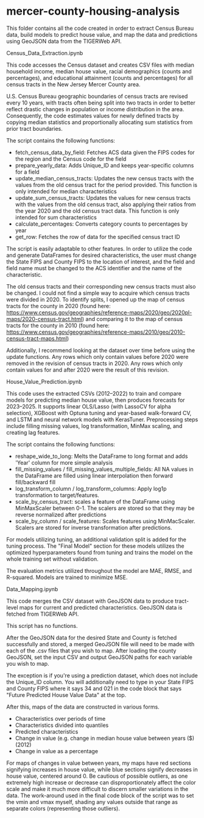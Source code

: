 # mercer-county-housing-analysis

This folder contains all the code created in order to extract Census Bureau data, build models to predict house value, and map the data and predictions using GeoJSON data from the TIGERWeb API.



Census_Data_Extraction.ipynb

This code accesses the Census dataset and creates CSV files with median household income, median house value, racial demographics (counts and percentages), and educational attainment (counts and percentages) for all census tracts in the New Jersey Mercer County area.

U.S. Census Bureau geographic boundaries of census tracts are revised every 10 years, with tracts often being split into two tracts in order to better reflect drastic changes in population or income distribution in the area. Consequently, the code estimates values for newly defined tracts by copying median statistics and proportionally allocating sum statistics from prior tract boundaries.

The script contains the following functions:

- fetch_census_data_by_field: Fetches ACS data given the FIPS codes for the region and the Census code for the field
- prepare_yearly_data: Adds Unique_ID and keeps year-specific columns for a field
- update_median_census_tracts: Updates the new census tracts with the values from the old census tract for the period provided. This function is only intended for median characteristics
- update_sum_census_tracts: Updates the values for new census tracts with the values from the old census tract, also applying their ratios from the year 2020 and the old census tract data. This function is only intended for sum characteristics
- calculate_percentages: Converts category counts to percentages by year
- get_row: Fetches the row of data for the specified census tract ID

The script is easily adaptable to other features. In order to utilize the code and generate DataFrames for desired characteristics, the user must change the State FIPS and County FIPS to the location of interest, and the field and field name must be changed to the ACS identifier and the name of the characteristic.

The old census tracts and their corresponding new census tracts must also be changed. I could not find a simple way to acquire which census tracts were divided in 2020. To identify splits, I opened up the map of census tracts for the county in 2020 (found here: https://www.census.gov/geographies/reference-maps/2020/geo/2020pl-maps/2020-census-tract.html) and comparing it to the map of census tracts for the county in 2010 (found here: https://www.census.gov/geographies/reference-maps/2010/geo/2010-census-tract-maps.html)

Additionally, I recommend looking at the dataset over time before using the update functions. Any rows which only contain values before 2020 were removed in the revision of census tracts in 2020. Any rows which only contain values for and after 2020 were the result of this revision.



House_Value_Prediction.ipynb

This code uses the extracted CSVs (2012–2022) to train and compare models for predicting median house value, then produces forecasts for 2023–2025. It supports linear OLS/Lasso (with LassoCV for alpha selection), XGBoost with Optuna tuning and year-based walk-forward CV, and LSTM and neural network models with KerasTuner. Preprocessing steps include filling missing values, log transformation, MinMax scaling, and creating lag features.

The script contains the following functions:

- reshape_wide_to_long: Melts the DataFrame to long format and adds 'Year' column for more simple analysis
- fill_missing_values / fill_missing_values_multiple_fields: All NA values in the DataFrame are filled using linear interpolation then forward fill/backward fill
- log_transform_column / log_transform_columns: Apply log1p transformation to target/features.
- scale_by_census_tract: scales a feature of the DataFrame using MinMaxScaler between 0-1. The scalers are stored so that they may be reverse normalized after predictions
- scale_by_column / scale_features: Scales features using MinMacScaler. Scalers are stored for inverse transformation after predictions.

For models utilizing tuning, an additional validation split is added for the tuning process. The "Final Model" section for these models utilizes the optimized hyperparameters found from tuning and trains the model on the whole training set without validation.

The evaluation metrics utilized throughout the model are MAE, RMSE, and R-squared. Models are trained to minimize MSE.



Data_Mapping.ipynb

This code merges the CSV dataset with GeoJSON data to produce tract-level maps for current and predicted characteristics. GeoJSON data is fetched from TIGERWeb API.

This script has no functions.

After the GeoJSON data for the desired State and County is fetched successfully and stored, a merged GeoJSON file will need to be made with each of the .csv files that you wish to map. After loading the county GeoJSON, set the input CSV and output GeoJSON paths for each variable you wish to map.

The exception is if you're using a prediction dataset, which does not include the Unique_ID column. You will additionally need to type in your State FIPS and County FIPS where it says 34 and 021 in the code block that says "Future Predicted House Value Data" at the top.

After this, maps of the data are constructed in various forms.

- Characteristics over periods of time
- Characteristics divided into quantiles
- Predicted characteristics
- Change in value (e.g. change in median house value between years ($) (2012)
- Change in value as a percentage

For maps of changes in value between years, my maps have red sections signifying increases in house value, while blue sections signify decreases in house value, centered around 0. Be cautious of possible outliers, as one extremely high increase or decrease can disproportionately affect the color scale and make it much more difficult to discern smaller variations in the data. The work-around used in the final code block of the script was to set the vmin and vmax myself, shading any values outside that range as separate colors (representing those outliers).
